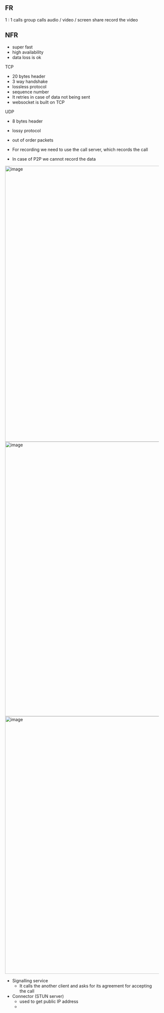 ## FR 
1 : 1 calls
group calls
audio / video / screen share
record the video

## NFR
- super fast
- high availability
- data loss is ok

TCP 
- 20 bytes header
- 3 way handshake
- lossless protocol
- sequence number
- It retries in case of data not being sent
- websocket is built on TCP

UDP
- 8 bytes header
- lossy protocol
- out of order packets

- For recording we need to use the call server, which records the call
- In case of P2P we cannot record the data

<img width="904" alt="image" src="https://github.com/vikhyat187/System-design-notes/assets/52795644/19b3cc99-0a02-4575-acef-a12208d3cb87">
 <img width="900" alt="image" src="https://github.com/vikhyat187/System-design-notes/assets/52795644/d018de9c-f62d-4758-b467-36274bdf5706">
<img width="844" alt="image" src="https://github.com/vikhyat187/System-design-notes/assets/52795644/6fb5476c-6b75-4a6a-bc6f-3615c0591a3d">

- Signalling service
  - It calls the another client and asks for its agreement for accepting the call
- Connector (STUN server)
  - used to get public IP address
  - 
